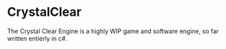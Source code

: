 # CrystalClear
The Crystal Clear Engine is a highly WIP game and software engine, so far written entierly in c#.
